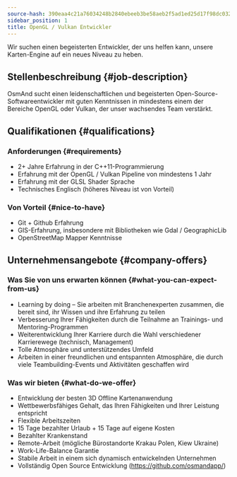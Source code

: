 ```yaml
---
source-hash: 390eaa4c21a76034248b2840ebeeb3be58aeb2f5ad1ed25d17f98dc0327c8ae7
sidebar_position: 1
title: OpenGL / Vulkan Entwickler
---
```


Wir suchen einen begeisterten Entwickler, der uns helfen kann, unsere Karten-Engine auf ein neues Niveau zu heben.

## Stellenbeschreibung {#job-description}
OsmAnd sucht einen leidenschaftlichen und begeisterten Open-Source-Softwareentwickler mit guten Kenntnissen in mindestens einem der Bereiche OpenGL oder Vulkan, der unser wachsendes Team verstärkt.

## Qualifikationen {#qualifications}

### Anforderungen {#requirements}
- 2+ Jahre Erfahrung in der C++11-Programmierung
- Erfahrung mit der OpenGL / Vulkan Pipeline von mindestens 1 Jahr
- Erfahrung mit der GLSL Shader Sprache
- Technisches Englisch (höheres Niveau ist von Vorteil)

### Von Vorteil {#nice-to-have}
- Git + Github Erfahrung
- GIS-Erfahrung, insbesondere mit Bibliotheken wie Gdal / GeographicLib
- OpenStreetMap Mapper Kenntnisse

## Unternehmensangebote {#company-offers}

### Was Sie von uns erwarten können {#what-you-can-expect-from-us}
- Learning by doing – Sie arbeiten mit Branchenexperten zusammen, die bereit sind, ihr Wissen und ihre Erfahrung zu teilen
- Verbesserung Ihrer Fähigkeiten durch die Teilnahme an Trainings- und Mentoring-Programmen
- Weiterentwicklung Ihrer Karriere durch die Wahl verschiedener Karrierewege (technisch, Management)
- Tolle Atmosphäre und unterstützendes Umfeld
- Arbeiten in einer freundlichen und entspannten Atmosphäre, die durch viele Teambuilding-Events und Aktivitäten geschaffen wird

### Was wir bieten {#what-do-we-offer}
- Entwicklung der besten 3D Offline Kartenanwendung
- Wettbewerbsfähiges Gehalt, das Ihren Fähigkeiten und Ihrer Leistung entspricht
- Flexible Arbeitszeiten
- 15 Tage bezahlter Urlaub + 15 Tage auf eigene Kosten
- Bezahlter Krankenstand
- Remote-Arbeit (mögliche Bürostandorte Krakau Polen, Kiew Ukraine)
- Work-Life-Balance Garantie
- Stabile Arbeit in einem sich dynamisch entwickelnden Unternehmen
- Vollständig Open Source Entwicklung (https://github.com/osmandapp/)
